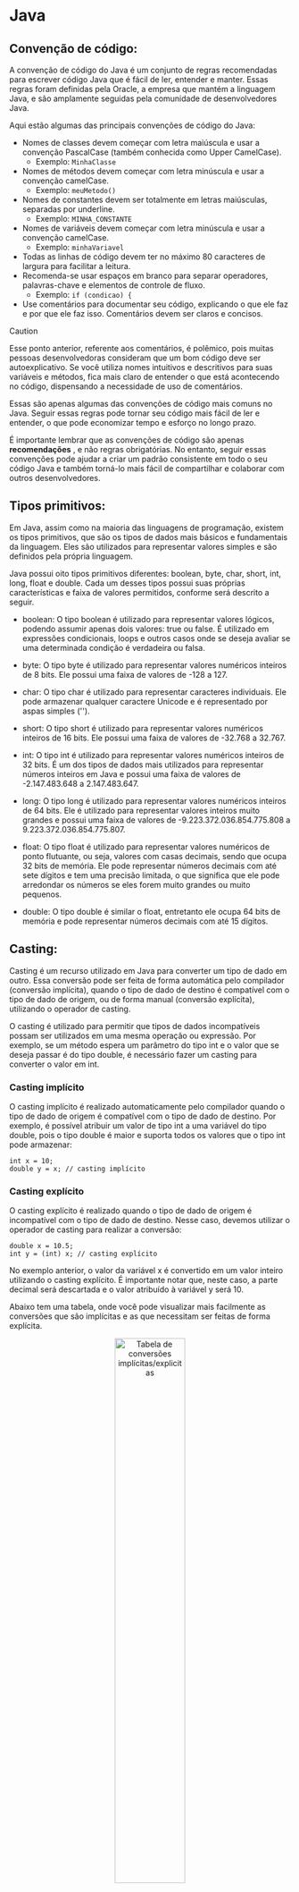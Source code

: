 # Java

## <a name=“Convenção”><a/> Convenção de código:
A convenção de código do Java é um conjunto de regras recomendadas para escrever código Java que é fácil de ler, entender e manter. Essas regras foram definidas pela Oracle, a empresa que mantém a linguagem Java, e são amplamente seguidas pela comunidade de desenvolvedores Java.

Aqui estão algumas das principais convenções de código do Java:

- Nomes de classes devem começar com letra maiúscula e usar a convenção PascalCase (também conhecida como Upper CamelCase).
  - Exemplo: ` MinhaClasse `
- Nomes de métodos devem começar com letra minúscula e usar a convenção camelCase.
  - Exemplo: ` meuMetodo() `
- Nomes de constantes devem ser totalmente em letras maiúsculas, separadas por underline.
  - Exemplo: ` MINHA_CONSTANTE `
- Nomes de variáveis devem começar com letra minúscula e usar a convenção camelCase.
  - Exemplo: ` minhaVariavel ` 
- Todas as linhas de código devem ter no máximo 80 caracteres de largura para facilitar a leitura.
- Recomenda-se usar espaços em branco para separar operadores, palavras-chave e elementos de controle de fluxo.
  - Exemplo: ` if (condicao) { ` 
- Use comentários para documentar seu código, explicando o que ele faz e por que ele faz isso. Comentários devem ser claros e concisos.
> [!CAUTION]
> Esse ponto anterior, referente aos comentários, é polêmico, pois muitas pessoas desenvolvedoras consideram que um bom código deve ser autoexplicativo. Se você utiliza nomes intuitivos e descritivos para suas variáveis e métodos, fica mais claro de entender o que está acontecendo no código, dispensando a necessidade de uso de comentários.

Essas são apenas algumas das convenções de código mais comuns no Java. Seguir essas regras pode tornar seu código mais fácil de ler e entender, o que pode economizar tempo e esforço no longo prazo.

É importante lembrar que as convenções de código são apenas **recomendações** , e não regras obrigatórias. No entanto, seguir essas convenções pode ajudar a criar um padrão consistente em todo o seu código Java e também torná-lo mais fácil de compartilhar e colaborar com outros desenvolvedores.

## <a name=“tiposPrimitivos”><a/> Tipos primitivos:
Em Java, assim como na maioria das linguagens de programação, existem os tipos primitivos, que são os tipos de dados mais básicos e fundamentais da linguagem. Eles são utilizados para representar valores simples e são definidos pela própria linguagem.

Java possui oito tipos primitivos diferentes: boolean, byte, char, short, int, long, float e double. Cada um desses tipos possui suas próprias características e faixa de valores permitidos, conforme será descrito a seguir.

- boolean: O tipo boolean é utilizado para representar valores lógicos, podendo assumir apenas dois valores: true ou false. É utilizado em expressões condicionais, loops e outros casos onde se deseja avaliar se uma determinada condição é verdadeira ou falsa.

- byte: O tipo byte é utilizado para representar valores numéricos inteiros de 8 bits. Ele possui uma faixa de valores de -128 a 127.

- char: O tipo char é utilizado para representar caracteres individuais. Ele pode armazenar qualquer caractere Unicode e é representado por aspas simples ('').

- short: O tipo short é utilizado para representar valores numéricos inteiros de 16 bits. Ele possui uma faixa de valores de -32.768 a 32.767.

- int: O tipo int é utilizado para representar valores numéricos inteiros de 32 bits. É um dos tipos de dados mais utilizados para representar números inteiros em Java e possui uma faixa de valores de -2.147.483.648 a 2.147.483.647.

- long: O tipo long é utilizado para representar valores numéricos inteiros de 64 bits. Ele é utilizado para representar valores inteiros muito grandes e possui uma faixa de valores de -9.223.372.036.854.775.808 a 9.223.372.036.854.775.807.

- float: O tipo float é utilizado para representar valores numéricos de ponto flutuante, ou seja, valores com casas decimais, sendo que ocupa 32 bits de memória. Ele pode representar números decimais com até sete dígitos e tem uma precisão limitada, o que significa que ele pode arredondar os números se eles forem muito grandes ou muito pequenos.

- double: O tipo double é similar o float, entretanto ele ocupa 64 bits de memória e pode representar números decimais com até 15 dígitos.

## Casting:

Casting é um recurso utilizado em Java para converter um tipo de dado em outro. Essa conversão pode ser feita de forma automática pelo compilador (conversão implícita), quando o tipo de dado de destino é compatível com o tipo de dado de origem, ou de forma manual (conversão explícita), utilizando o operador de casting.

O casting é utilizado para permitir que tipos de dados incompatíveis possam ser utilizados em uma mesma operação ou expressão. Por exemplo, se um método espera um parâmetro do tipo int e o valor que se deseja passar é do tipo double, é necessário fazer um casting para converter o valor em int.

### Casting implícito

O casting implícito é realizado automaticamente pelo compilador quando o tipo de dado de origem é compatível com o tipo de dado de destino. Por exemplo, é possível atribuir um valor de tipo int a uma variável do tipo double, pois o tipo double é maior e suporta todos os valores que o tipo int pode armazenar:

```
int x = 10;
double y = x; // casting implícito
```

### Casting explícito
O casting explícito é realizado quando o tipo de dado de origem é incompatível com o tipo de dado de destino. Nesse caso, devemos utilizar o operador de casting para realizar a conversão:

```
double x = 10.5;
int y = (int) x; // casting explícito
```

No exemplo anterior, o valor da variável x é convertido em um valor inteiro utilizando o casting explícito. É importante notar que, neste caso, a parte decimal será descartada e o valor atribuído à variável y será 10.

Abaixo tem uma tabela, onde você pode visualizar mais facilmente as conversões que são implícitas e as que necessitam ser feitas de forma explícita.
<div align="center">
  <img width="50%" title="Tabela de conversões implícitas/explicitas" src="https://github.com/Arthur-Sena/Java/assets/57300757/6f02c7d3-d59d-42a0-b050-cfd77ae86625)"/>
</div>

## Para saber mais: a classe Scanner:

A classe Scanner do Java é utilizada para ler dados de entrada em um programa Java. Esses dados podem ser lidos a partir de várias fontes de entrada, como arquivos, fluxos de entrada, Strings e até mesmo a entrada do usuário através do teclado, como vimos em aula.

Ela oferece uma série de métodos para ler dados de diferentes tipos, como inteiros, números de ponto flutuante, strings e caracteres.

Para utilizar a classe Scanner, primeiro é necessário importá-la no início do seu programa. Provavelmente ao incluir a mesma no código, a IDE já vai sugerir o import. Esse import ficará como descrito abaixo:
```
import java.util.Scanner;
```

Veja um exemplo básico de como utilizar a classe Scanner para ler dados distintos:

```
public class ExemploScanner {
    public static void main(String[] args) {
        Scanner scanner = new Scanner(System.in);

        System.out.print("Digite seu nome: ");
        String nome = scanner.nextLine();
        System.out.print("Digite sua idade: ");
        int idade = scanner.nextInt();
        System.out.print("Digite o valor que pretende investir esse mês: ");
        double valor = scanner.nextDouble();

        System.out.println(nome + " que tem " + idade + " anos, irá investir R$ " + valor + " esse mês.");

        scanner.close();
    }
}
```

Nesse exemplo, primeiro importamos a classe Scanner e, em seguida, criamos uma instância dela passando o objeto `System.in` como parâmetro para indicar que queremos ler a entrada do usuário pelo teclado.

Depois, usamos o método `nextLine()` para ler uma linha de texto. Além desse, utilizamos também o `nextInt()` para ler um número inteiro e o `nextDouble()` para ler um número decimal.

Você pode encontrar a lista completa de métodos na [documentação oficial do Java](https://docs.oracle.com/en/java/javase/17/docs/api/java.base/java/util/Scanner.html).
